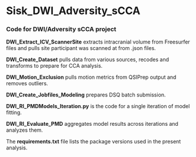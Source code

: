# Sisk_DWI_Adversity_sCCA
### Code for DWI/Adversity sCCA project

**DWI_Extract_ICV_ScannerSite** extracts intracranial volume from Freesurfer files and pulls site participant was scanned at from .json files.

**DWI_Create_Dataset** pulls data from various sources, recodes and transforms to prepare for CCA analysis.

**DWI_Motion_Exclusion** pulls motion metrics from QSIPrep output and removes outliers.

**DWI_Create_Jobfiles_Modeling** prepares DSQ batch submission.

**DWI_RI_PMDModels_Iteration.py** is the code for a single iteration of model fitting.

**DWI_RI_Evaluate_PMD** aggregates model results across iterations and analyzes them.

The **requirements.txt** file lists the package versions used in the present analysis.

